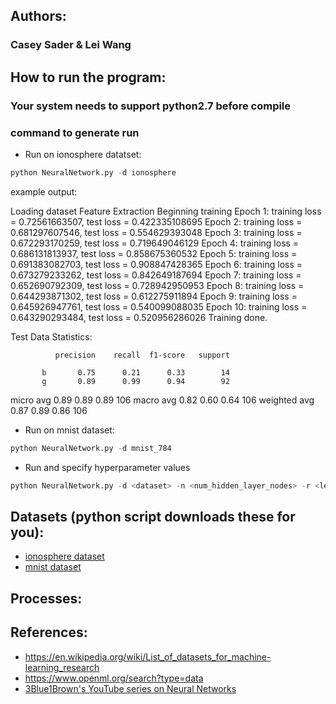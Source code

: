 ## Authors:
### Casey Sader & Lei Wang

## How to run the program:
### Your system needs to support python2.7 before compile

### command to generate run
* Run on ionosphere datatset:
```python
python NeuralNetwork.py -d ionosphere
```
example output:

Loading dataset
Feature Extraction
Beginning training
Epoch 1: training loss = 0.72561663507, test loss = 0.422335108695
Epoch 2: training loss = 0.681297607546, test loss = 0.554629393048
Epoch 3: training loss = 0.672293170259, test loss = 0.719649046129
Epoch 4: training loss = 0.686131813937, test loss = 0.858675360532
Epoch 5: training loss = 0.691383082703, test loss = 0.908847428365
Epoch 6: training loss = 0.673279233262, test loss = 0.842649187694
Epoch 7: training loss = 0.652690792309, test loss = 0.728942950953
Epoch 8: training loss = 0.644293871302, test loss = 0.612275911894
Epoch 9: training loss = 0.645926947761, test loss = 0.540099088035
Epoch 10: training loss = 0.643290293484, test loss = 0.520956286026
Training done.

Test Data Statistics:

              precision    recall  f1-score   support

           b       0.75      0.21      0.33        14
           g       0.89      0.99      0.94        92

   micro avg       0.89      0.89      0.89       106
   macro avg       0.82      0.60      0.64       106
weighted avg       0.87      0.89      0.86       106


* Run on mnist dataset:
```python
python NeuralNetwork.py -d mnist_784
```
* Run and specify hyperparameter values 
```python
python NeuralNetwork.py -d <dataset> -n <num_hidden_layer_nodes> -r <learning_rate> -e <epochs> -b <batch_size>
```

## Datasets (python script downloads these for you):
* [ionosphere dataset](https://www.openml.org/d/59)
* [mnist dataset](https://www.openml.org/d/554)

## Processes:


## References:
* https://en.wikipedia.org/wiki/List_of_datasets_for_machine-learning_research
* https://www.openml.org/search?type=data
* [3Blue1Brown's YouTube series on Neural Networks](https://www.youtube.com/playlist?list=PLZHQObOWTQDNU6R1_67000Dx_ZCJB-3pi)